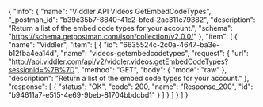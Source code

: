 {
  "info": {
    "name": "Viddler  API Videos GetEmbedCodeTypes",
    "_postman_id": "b39e35b7-8840-41c2-bfed-2ac311e79382",
    "description": "Return a list of the embed code types for your account.",
    "schema": "https://schema.getpostman.com/json/collection/v2.0.0/"
  },
  "item": [
    {
      "name": "Viddler",
      "item": [
        {
          "id": "6635524c-2c0a-4647-ba3e-b12fba4ea14d",
          "name": "videos-getembedcodetypes",
          "request": {
            "url": "http://api.viddler.com/api/v2/viddler.videos.getEmbedCodeTypes?sessionid=%7B%7D",
            "method": "GET",
            "body": {
              "mode": "raw"
            },
            "description": "Return a list of the embed code types for your account."
          },
          "response": [
            {
              "status": "OK",
              "code": 200,
              "name": "Response_200",
              "id": "b94611a7-e515-4e69-9beb-81704bbdcbd1"
            }
          ]
        }
      ]
    }
  ]
}